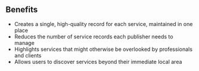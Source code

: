 ## Benefits

* Creates a single, high-quality record for each service, maintained in one place  
* Reduces the number of service records each publisher needs to manage  
* Highlights services that might otherwise be overlooked by professionals and clients  
* Allows users to discover services beyond their immediate local area